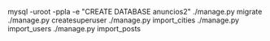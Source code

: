 
mysql -uroot -ppla -e "CREATE DATABASE anuncios2"
./manage.py migrate
./manage.py createsuperuser
./manage.py import_cities
./manage.py import_users
./manage.py import_posts

